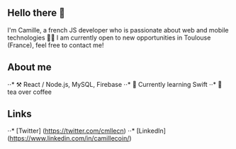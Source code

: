 ## Hello there 👋

I'm Camille, a french JS developer who is passionate about web and mobile technologies 👩‍💻 I am currently open to new opportunities in Toulouse (France), feel free to contact me!

## About me
⋅⋅* ⚒️ React / Node.js, MySQL, Firebase
⋅⋅* 🌱 Currently learning Swift
⋅⋅* 🍵 tea over coffee

## Links
⋅⋅* [Twitter] (https://twitter.com/cmllecn)
⋅⋅* [LinkedIn] (https://www.linkedin.com/in/camillecoin/)
